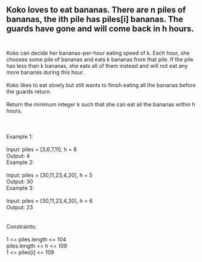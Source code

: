 ## Koko loves to eat bananas. There are n piles of bananas, the ith pile has piles[i] bananas. The guards have gone and will come back in h hours. <br> <br> 
Koko can decide her bananas-per-hour eating speed of k. Each hour, she chooses some pile of bananas and eats k bananas from that pile. If the pile has less than k bananas, she eats all of them instead and will not eat any more bananas during this hour. <br> <br> 
Koko likes to eat slowly but still wants to finish eating all the bananas before the guards return. <br> <br> 
Return the minimum integer k such that she can eat all the bananas within h hours. <br> <br> <br> <br> 
Example 1: <br> <br> 
Input: piles = [3,6,7,11], h = 8 <br> 
Output: 4 <br> 
Example 2: <br> <br> 
Input: piles = [30,11,23,4,20], h = 5 <br> 
Output: 30 <br> 
Example 3: <br> <br> 
Input: piles = [30,11,23,4,20], h = 6 <br> 
Output: 23 <br> <br> <br> 
Constraints: <br> <br> 
1 <= piles.length <= 104 <br> 
piles.length <= h <= 109 <br> 
1 <= piles[i] <= 109 <br> 
